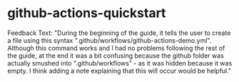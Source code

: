 # github-actions-quickstart

Feedback Text:
"During the beginning of the guide, it tells the user to create a file using this syntax ".github/workflows/github-actions-demo.yml". Although this command works and I had no problems following the rest of the guide, at the end it was a bit confusing because the github folder was actually smushed into ".github/workflows" - as it was hidden because it was empty. I think adding a note explaining that this will occur would be helpful."
